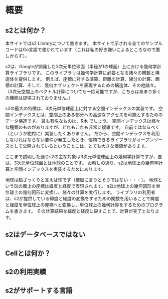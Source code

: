 # 概要

## s2とは何か？

本サイトではs2 Libraryについて書きます。 本サイトで示される全てのサンプルコードはGo言語で書かれています（これは私の好き嫌いによるところなので悪しからず）。

s2は、Googleが開発した3次元単位球面（半径が1の球面）上における幾何学計算ライブラリです。 このライブラリは幾何学計算に必要となる諸々の関数と構造体を提供します。 例えば、座標に対する演算、距離の計算、線分の計算、面積の計算、そして、幾何オブジェクトを表現するための構造体、その他諸々。 （3次元空間上のベクトル計算についても一応可能ですが、こちらはあまり多くの機能は提供されておりません。）

s2の最大の特徴は、3次元単位球面上に対する空間インデックスの実装です。 空間インデックスとは、空間上のある部分への高速なアクセスを可能とするためのデータ構造です。 最も有名なものは、R木 でしょう。 空間インデックスは様々な種類のものがありますが、どれもこれも非常に複雑です。 自前ではなるべく（というか絶対に）実装したくありません。 だから、空間インデックスを利用しなければならない要件が発生したとき、信頼できるライブラリがオープンソースとして公開されているということには、とても大きな価値があります。

ここまで説明した通りs2の主な対象は3次元単位球面上の幾何学計算ですが、要は、3次元単位球面とは地球のことです。 お察しの通り、s2は地球上の幾何学計算と空間インデックスを実装するためにあります。

地球は超ざっくりと言えば球です（厳密に言うとそうではない・・・）。 地球という球の面上の座標は緯度と経度で表現されます。 s2は地球上の幾何図形を単位球上の幾何図形に変換し、諸々の計算を実行します。 ライブラリの利用者は、s2が提供している緯度と経度の変換をするための関数を用いることで緯度と経度を単位球上の座標へと変換し、単位球上の幾何計算をするためのプログラムを書きます。 その計算結果を緯度と経度に戻すことで、計算が完了となります。

## s2はデータベースではない

## Cellとは何か？

## s2の利用実績

## s2がサポートする言語
